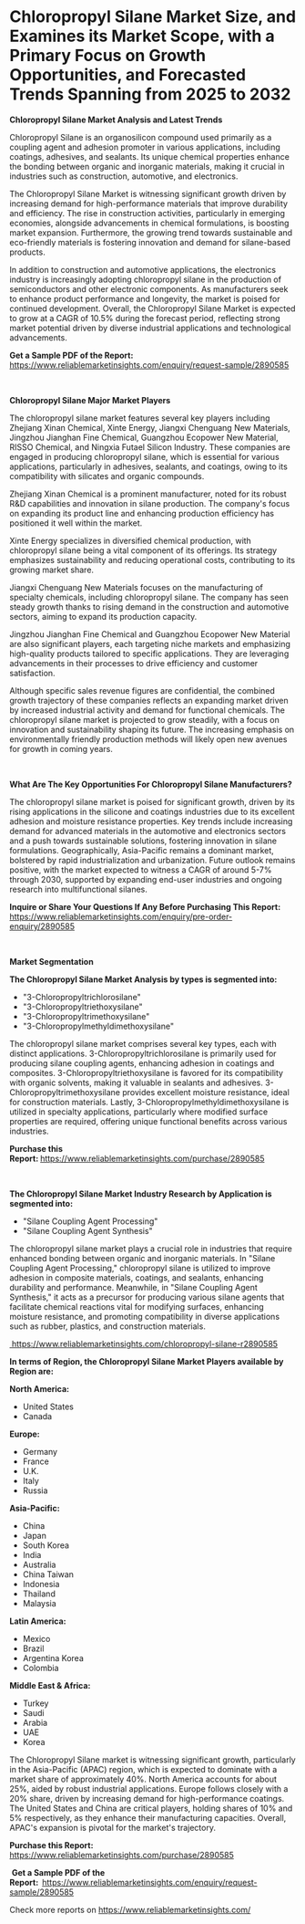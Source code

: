 <p><h1>Chloropropyl Silane Market Size, and Examines its Market Scope, with a Primary Focus on Growth Opportunities, and Forecasted Trends Spanning from 2025 to 2032</h1></p><p><strong>Chloropropyl Silane Market Analysis and Latest Trends</strong></p>
<p><p>Chloropropyl Silane is an organosilicon compound used primarily as a coupling agent and adhesion promoter in various applications, including coatings, adhesives, and sealants. Its unique chemical properties enhance the bonding between organic and inorganic materials, making it crucial in industries such as construction, automotive, and electronics.</p><p>The Chloropropyl Silane Market is witnessing significant growth driven by increasing demand for high-performance materials that improve durability and efficiency. The rise in construction activities, particularly in emerging economies, alongside advancements in chemical formulations, is boosting market expansion. Furthermore, the growing trend towards sustainable and eco-friendly materials is fostering innovation and demand for silane-based products.</p><p>In addition to construction and automotive applications, the electronics industry is increasingly adopting chloropropyl silane in the production of semiconductors and other electronic components. As manufacturers seek to enhance product performance and longevity, the market is poised for continued development. Overall, the Chloropropyl Silane Market is expected to grow at a CAGR of 10.5% during the forecast period, reflecting strong market potential driven by diverse industrial applications and technological advancements.</p></p>
<p><strong>Get a Sample PDF of the Report:&nbsp;</strong> <a href="https://www.reliablemarketinsights.com/enquiry/request-sample/2890585?utm_campaign=2179&utm_medium=2&utm_source=Github&utm_content=ia&utm_term=14032025&utm_id=chloropropyl-silane">https://www.reliablemarketinsights.com/enquiry/request-sample/2890585</a></p>
<p>&nbsp;</p>
<p><strong>Chloropropyl Silane Major Market Players</strong></p>
<p><p>The chloropropyl silane market features several key players including Zhejiang Xinan Chemical, Xinte Energy, Jiangxi Chenguang New Materials, Jingzhou Jianghan Fine Chemical, Guangzhou Ecopower New Material, RISSO Chemical, and Ningxia Futael Silicon Industry. These companies are engaged in producing chloropropyl silane, which is essential for various applications, particularly in adhesives, sealants, and coatings, owing to its compatibility with silicates and organic compounds.</p><p>Zhejiang Xinan Chemical is a prominent manufacturer, noted for its robust R&D capabilities and innovation in silane production. The company's focus on expanding its product line and enhancing production efficiency has positioned it well within the market.</p><p>Xinte Energy specializes in diversified chemical production, with chloropropyl silane being a vital component of its offerings. Its strategy emphasizes sustainability and reducing operational costs, contributing to its growing market share.</p><p>Jiangxi Chenguang New Materials focuses on the manufacturing of specialty chemicals, including chloropropyl silane. The company has seen steady growth thanks to rising demand in the construction and automotive sectors, aiming to expand its production capacity.</p><p>Jingzhou Jianghan Fine Chemical and Guangzhou Ecopower New Material are also significant players, each targeting niche markets and emphasizing high-quality products tailored to specific applications. They are leveraging advancements in their processes to drive efficiency and customer satisfaction.</p><p>Although specific sales revenue figures are confidential, the combined growth trajectory of these companies reflects an expanding market driven by increased industrial activity and demand for functional chemicals. The chloropropyl silane market is projected to grow steadily, with a focus on innovation and sustainability shaping its future. The increasing emphasis on environmentally friendly production methods will likely open new avenues for growth in coming years.</p></p>
<p>&nbsp;</p>
<p><strong>What Are The Key Opportunities For Chloropropyl Silane Manufacturers?</strong></p>
<p><p>The chloropropyl silane market is poised for significant growth, driven by its rising applications in the silicone and coatings industries due to its excellent adhesion and moisture resistance properties. Key trends include increasing demand for advanced materials in the automotive and electronics sectors and a push towards sustainable solutions, fostering innovation in silane formulations. Geographically, Asia-Pacific remains a dominant market, bolstered by rapid industrialization and urbanization. Future outlook remains positive, with the market expected to witness a CAGR of around 5-7% through 2030, supported by expanding end-user industries and ongoing research into multifunctional silanes.</p></p>
<p><strong>Inquire or Share Your Questions If Any Before Purchasing This Report:</strong> <a href="https://www.reliablemarketinsights.com/enquiry/pre-order-enquiry/2890585?utm_campaign=2179&utm_medium=2&utm_source=Github&utm_content=ia&utm_term=14032025&utm_id=chloropropyl-silane">https://www.reliablemarketinsights.com/enquiry/pre-order-enquiry/2890585</a></p>
<p>&nbsp;</p>
<p><strong>Market Segmentation</strong></p>
<p><strong>The Chloropropyl Silane Market Analysis by types is segmented into:</strong></p>
<p><ul><li>"3-Chloropropyltrichlorosilane"</li><li>"3-Chloropropyltriethoxysilane"</li><li>"3-Chloropropyltrimethoxysilane"</li><li>"3-Chloropropylmethyldimethoxysilane"</li></ul></p>
<p><p>The chloropropyl silane market comprises several key types, each with distinct applications. 3-Chloropropyltrichlorosilane is primarily used for producing silane coupling agents, enhancing adhesion in coatings and composites. 3-Chloropropyltriethoxysilane is favored for its compatibility with organic solvents, making it valuable in sealants and adhesives. 3-Chloropropyltrimethoxysilane provides excellent moisture resistance, ideal for construction materials. Lastly, 3-Chloropropylmethyldimethoxysilane is utilized in specialty applications, particularly where modified surface properties are required, offering unique functional benefits across various industries.</p></p>
<p><strong>Purchase this Report:&nbsp;</strong><a href="https://www.reliablemarketinsights.com/purchase/2890585?utm_campaign=2179&utm_medium=2&utm_source=Github&utm_content=ia&utm_term=14032025&utm_id=chloropropyl-silane">https://www.reliablemarketinsights.com/purchase/2890585</a></p>
<p>&nbsp;</p>
<p><strong>The Chloropropyl Silane Market Industry Research by Application is segmented into:</strong></p>
<p><ul><li>"Silane Coupling Agent Processing"</li><li>"Silane Coupling Agent Synthesis"</li></ul></p>
<p><p>The chloropropyl silane market plays a crucial role in industries that require enhanced bonding between organic and inorganic materials. In "Silane Coupling Agent Processing," chloropropyl silane is utilized to improve adhesion in composite materials, coatings, and sealants, enhancing durability and performance. Meanwhile, in "Silane Coupling Agent Synthesis," it acts as a precursor for producing various silane agents that facilitate chemical reactions vital for modifying surfaces, enhancing moisture resistance, and promoting compatibility in diverse applications such as rubber, plastics, and construction materials.</p></p>
<p><a href="https://www.reliablemarketinsights.com/chloropropyl-silane-r2890585?utm_campaign=2179&utm_medium=2&utm_source=Github&utm_content=ia&utm_term=14032025&utm_id=chloropropyl-silane">&nbsp;https://www.reliablemarketinsights.com/chloropropyl-silane-r2890585</a></p>
<p><strong>In terms of Region, the Chloropropyl Silane Market Players available by Region are:</strong></p>
<p>
    <p> <strong> North America: </strong>
        <ul>
            <li>United States</li>
            <li>Canada</li>
        </ul>
        </p> 
    <p> <strong> Europe: </strong>
        <ul>
            <li>Germany</li>
            <li>France</li>
            <li>U.K.</li>
            <li>Italy</li>
            <li>Russia</li>
        </ul>
        </p> 
    <p> <strong> Asia-Pacific: </strong>
        <ul>
            <li>China</li>
            <li>Japan</li>
            <li>South Korea</li>
            <li>India</li>
            <li>Australia</li>
            <li>China Taiwan</li>
            <li>Indonesia</li>
            <li>Thailand</li>
            <li>Malaysia</li>
        </ul>
        </p> 
    <p> <strong> Latin America: </strong>
        <ul>
            <li>Mexico</li>
            <li>Brazil</li>
            <li>Argentina Korea</li>
            <li>Colombia</li>
        </ul>
        </p> 
    <p> <strong> Middle East & Africa: </strong>
        <ul>
            <li>Turkey</li>
            <li>Saudi</li>
            <li>Arabia</li>
            <li>UAE</li>
            <li>Korea</li>
        </ul>
    </p>
    </p>
<p><p>The Chloropropyl Silane market is witnessing significant growth, particularly in the Asia-Pacific (APAC) region, which is expected to dominate with a market share of approximately 40%. North America accounts for about 25%, aided by robust industrial applications. Europe follows closely with a 20% share, driven by increasing demand for high-performance coatings. The United States and China are critical players, holding shares of 10% and 5% respectively, as they enhance their manufacturing capacities. Overall, APAC's expansion is pivotal for the market's trajectory.</p></p>
<p><strong>Purchase this Report: </strong><a href="https://www.reliablemarketinsights.com/purchase/2890585?utm_campaign=2179&utm_medium=2&utm_source=Github&utm_content=ia&utm_term=14032025&utm_id=chloropropyl-silane">https://www.reliablemarketinsights.com/purchase/2890585</a></p>
<p>&nbsp;<strong>Get a Sample PDF of the Report:&nbsp;&nbsp;</strong><a href="https://www.reliablemarketinsights.com/enquiry/request-sample/2890585?utm_campaign=2179&utm_medium=2&utm_source=Github&utm_content=ia&utm_term=14032025&utm_id=chloropropyl-silane">https://www.reliablemarketinsights.com/enquiry/request-sample/2890585</a></p>
<p><strong></strong></p>
<p>Check more reports on <a href="https://www.reliablemarketinsights.com/?utm_campaign=2179&utm_medium=2&utm_source=Github&utm_content=ia&utm_term=14032025&utm_id=chloropropyl-silane">https://www.reliablemarketinsights.com/</a></p>